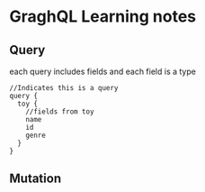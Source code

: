 # GraghQL Learning notes

## Query
each query includes fields and each field is a type

```graghql
//Indicates this is a query
query {
  toy {
    //fields from toy
    name
    id
    genre
  }
}
```

## Mutation

